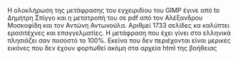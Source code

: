 H ολοκλήρωση της μετάφρασης του εγχειριδίου του GIMP έγινε από to Δημήτρη Σπίγγο και η μετατροπή του σε pdf από τον Αλέξανδρου Μοσκοφίδη και τον Αντώνη Αντωνούλα.
Αριθμεί 1733 σελίδες κα καλύπτει ερασιτέχνες και επαγγελματίες. Η μετάφραση που έχει γίνει στα ελληνικά
πλησιάζει σαν ποσοστό το 100%. Εκείνα που δεν περιέχονται είναι μερικές εικόνες που δεν έχουν φορτωθεί ακόμη στα αρχεία html της βοήθειας
